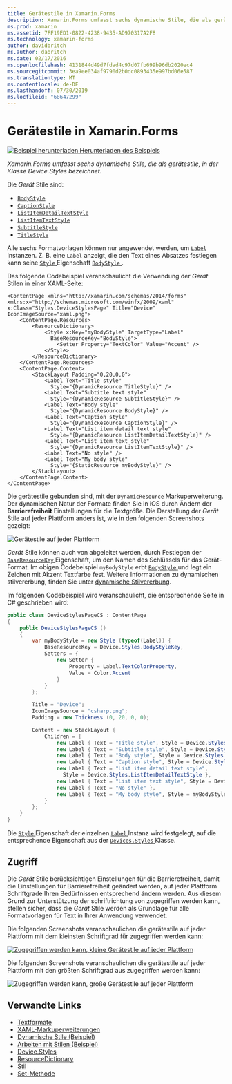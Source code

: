 ```yaml
---
title: Gerätestile in Xamarin.Forms
description: Xamarin.Forms umfasst sechs dynamische Stile, die als gerätestile, in der Klasse Device.Styles bezeichnet. In diesem Artikel wird erläutert, wie die gerätestile in einer Xamarin.Forms-Anwendung genutzt wird.
ms.prod: xamarin
ms.assetid: 7FF19ED1-0822-4238-9435-AD970317A2F8
ms.technology: xamarin-forms
author: davidbritch
ms.author: dabritch
ms.date: 02/17/2016
ms.openlocfilehash: 4131844d49d7fdad4c97d07fb699b96db2020ec4
ms.sourcegitcommit: 3ea9ee034af9790d2b0dc0893435e997bd06e587
ms.translationtype: MT
ms.contentlocale: de-DE
ms.lasthandoff: 07/30/2019
ms.locfileid: "68647299"
---
```

# <a name="device-styles-in-xamarinforms"></a>Gerätestile in Xamarin.Forms

[![Beispiel herunterladen](~/media/shared/download.png) Herunterladen des Beispiels](https://docs.microsoft.com/samples/xamarin/xamarin-forms-samples/userinterface-styles-dynamicstyles)

_Xamarin.Forms umfasst sechs dynamische Stile, die als gerätestile, in der Klasse Device.Styles bezeichnet._

Die *Gerät* Stile sind:

- [`BodyStyle`](xref:Xamarin.Forms.Device.Styles.BodyStyle)
- [`CaptionStyle`](xref:Xamarin.Forms.Device.Styles.CaptionStyle)
- [`ListItemDetailTextStyle`](xref:Xamarin.Forms.Device.Styles.ListItemDetailTextStyle)
- [`ListItemTextStyle`](xref:Xamarin.Forms.Device.Styles.ListItemTextStyle)
- [`SubtitleStyle`](xref:Xamarin.Forms.Device.Styles.SubtitleStyle)
- [`TitleStyle`](xref:Xamarin.Forms.Device.Styles.TitleStyle)

Alle sechs Formatvorlagen können nur angewendet werden, um [ `Label` ](xref:Xamarin.Forms.Label) Instanzen. Z. B. eine `Label` anzeigt, die den Text eines Absatzes festlegen kann seine [ `Style` ](xref:Xamarin.Forms.NavigableElement.Style) Eigenschaft [ `BodyStyle` ](xref:Xamarin.Forms.Device.Styles.BodyStyle).

Das folgende Codebeispiel veranschaulicht die Verwendung der *Gerät* Stilen in einer XAML-Seite:

```xaml
<ContentPage xmlns="http://xamarin.com/schemas/2014/forms" xmlns:x="http://schemas.microsoft.com/winfx/2009/xaml" x:Class="Styles.DeviceStylesPage" Title="Device" IconImageSource="xaml.png">
    <ContentPage.Resources>
        <ResourceDictionary>
            <Style x:Key="myBodyStyle" TargetType="Label"
              BaseResourceKey="BodyStyle">
                <Setter Property="TextColor" Value="Accent" />
            </Style>
        </ResourceDictionary>
    </ContentPage.Resources>
    <ContentPage.Content>
        <StackLayout Padding="0,20,0,0">
            <Label Text="Title style"
              Style="{DynamicResource TitleStyle}" />
            <Label Text="Subtitle text style"
              Style="{DynamicResource SubtitleStyle}" />
            <Label Text="Body style"
              Style="{DynamicResource BodyStyle}" />
            <Label Text="Caption style"
              Style="{DynamicResource CaptionStyle}" />
            <Label Text="List item detail text style"
              Style="{DynamicResource ListItemDetailTextStyle}" />
            <Label Text="List item text style"
              Style="{DynamicResource ListItemTextStyle}" />
            <Label Text="No style" />
            <Label Text="My body style"
              Style="{StaticResource myBodyStyle}" />
        </StackLayout>
    </ContentPage.Content>
</ContentPage>
```

Die gerätestile gebunden sind, mit der `DynamicResource` Markuperweiterung. Der dynamischen Natur der Formate finden Sie in iOS durch Ändern der **Barrierefreiheit** Einstellungen für die Textgröße. Die Darstellung der *Gerät* Stile auf jeder Plattform anders ist, wie in den folgenden Screenshots gezeigt:

![](device-images/device-styles.png "Gerätestile auf jeder Plattform")

*Gerät* Stile können auch von abgeleitet werden, durch Festlegen der [ `BaseResourceKey` ](xref:Xamarin.Forms.Style.BaseResourceKey) Eigenschaft, um den Namen des Schlüssels für das Gerät-Format. Im obigen Codebeispiel `myBodyStyle` erbt [ `BodyStyle` ](xref:Xamarin.Forms.Device.Styles.BodyStyle) und legt ein Zeichen mit Akzent Textfarbe fest. Weitere Informationen zu dynamischen stilvererbung, finden Sie unter [dynamische Stilvererbung](~/xamarin-forms/user-interface/styles/xaml/dynamic.md#dynamic-style-inheritance).

Im folgenden Codebeispiel wird veranschaulicht, die entsprechende Seite in C# geschrieben wird:

```csharp
public class DeviceStylesPageCS : ContentPage
{
    public DeviceStylesPageCS ()
    {
        var myBodyStyle = new Style (typeof(Label)) {
            BaseResourceKey = Device.Styles.BodyStyleKey,
            Setters = {
                new Setter {
                    Property = Label.TextColorProperty,
                    Value = Color.Accent
                }
            }
        };

        Title = "Device";
        IconImageSource = "csharp.png";
        Padding = new Thickness (0, 20, 0, 0);

        Content = new StackLayout {
            Children = {
                new Label { Text = "Title style", Style = Device.Styles.TitleStyle },
                new Label { Text = "Subtitle style", Style = Device.Styles.SubtitleStyle },
                new Label { Text = "Body style", Style = Device.Styles.BodyStyle },
                new Label { Text = "Caption style", Style = Device.Styles.CaptionStyle },
                new Label { Text = "List item detail text style",
                  Style = Device.Styles.ListItemDetailTextStyle },
                new Label { Text = "List item text style", Style = Device.Styles.ListItemTextStyle },
                new Label { Text = "No style" },
                new Label { Text = "My body style", Style = myBodyStyle }
            }
        };
    }
}
```

Die [ `Style` ](xref:Xamarin.Forms.NavigableElement.Style) Eigenschaft der einzelnen [ `Label` ](xref:Xamarin.Forms.Label) Instanz wird festgelegt, auf die entsprechende Eigenschaft aus der [ `Devices.Styles` ](xref:Xamarin.Forms.Device.Styles) Klasse.

## <a name="accessibility"></a>Zugriff

Die *Gerät* Stile berücksichtigen Einstellungen für die Barrierefreiheit, damit die Einstellungen für Barrierefreiheit geändert werden, auf jeder Plattform Schriftgrade Ihren Bedürfnissen entsprechend ändern werden. Aus diesem Grund zur Unterstützung der schriftrichtung von zugegriffen werden kann, stellen sicher, dass die *Gerät* Stile werden als Grundlage für alle Formatvorlagen für Text in Ihrer Anwendung verwendet.

Die folgenden Screenshots veranschaulichen die gerätestile auf jeder Plattform mit dem kleinsten Schriftgrad für zugegriffen werden kann:

[![](device-images/minimum-size.png "Zugegriffen werden kann, kleine Gerätestile auf jeder Plattform")](device-images/minimum-size-large.png#lightbox "zugegriffen werden kann, kleine Gerätestile auf jeder Plattform")

Die folgenden Screenshots veranschaulichen die gerätestile auf jeder Plattform mit den größten Schriftgrad aus zugegriffen werden kann:

![](device-images/maximum-size.png "Zugegriffen werden kann, große Gerätestile auf jeder Plattform")

## <a name="related-links"></a>Verwandte Links

- [Textformate](~/xamarin-forms/user-interface/text/styles.md)
- [XAML-Markuperweiterungen](~/xamarin-forms/xaml/xaml-basics/xaml-markup-extensions.md)
- [Dynamische Stile (Beispiel)](https://docs.microsoft.com/samples/xamarin/xamarin-forms-samples/userinterface-styles-dynamicstyles)
- [Arbeiten mit Stilen (Beispiel)](https://docs.microsoft.com/samples/xamarin/xamarin-forms-samples/workingwithstyles)
- [Device.Styles](xref:Xamarin.Forms.Device.Styles)
- [ResourceDictionary](xref:Xamarin.Forms.ResourceDictionary)
- [Stil](xref:Xamarin.Forms.Style)
- [Set-Methode](xref:Xamarin.Forms.Setter)
